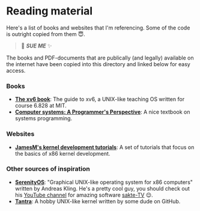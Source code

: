 # Reading material

Here's a list of books and websites that I'm referencing. Some of the code is
outright copied from them 😇.

> 🌈 **_SUE ME_** ✨

The books and PDF-documents that are publically (and legally) available on the
internet have been copied into this directory and linked below for easy access.

### Books

- **[The xv6 book](xv6-book.pdf)**: The guide to xv6, a UNIX-like teaching OS
  written for course 6.828 at MIT.
- **[Computer systems: A Programmer's Perspective](xv6-book.pdf)**: A nice
  textbook on systems programming.

### Websites

- **[JamesM's kernel development tutorials](http://www.jamesmolloy.co.uk/tutorial_html/)**:
  A set of tutorials that focus on the basics of x86 kernel development.

### Other sources of inspiration

- **[SerenityOS](https://github.com/SerenityOS/serenity)**: "Graphical UNIX-like
  operating system for x86 computers" written by Andreas Kling. He's a pretty cool
  guy, you should check out his [YouTube channel](https://www.youtube.com/c/AndreasKling/)
  for amazing software [sakte-TV](https://en.wikipedia.org/wiki/Slow_television) 😌.
- **[Tantra](https://github.com/rhtyd/tantra)**: A hobby UNIX-like kernel written
  by some dude on GitHub.
